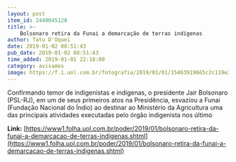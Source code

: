 ```yaml
---
layout: post
item_id: 2440045128
title: >-
    Bolsonaro retira da Funai a demarcação de terras indígenas
author: Tatu D'Oquei
date: 2019-01-02 08:51:43
pub_date: 2019-01-02 08:51:43
time_added: 2019-01-01 22:18:00
category: avisamos
image: https://f.i.uol.com.br/fotografia/2019/01/01/15463919665c2c119e26655_1546391966_3x2_rt.jpg
---
```


Confirmando temor de indigenistas e indígenas, o presidente Jair Bolsonaro (PSL-RJ), em um de seus primeiros atos na Presidência, esvaziou a Funai (Fundação Nacional do Índio) ao destinar ao Ministério da Agricultura uma das principais atividades executadas pelo órgão indigenista nos último

**Link:** [https://www1.folha.uol.com.br/poder/2019/01/bolsonaro-retira-da-funai-a-demarcacao-de-terras-indigenas.shtml](https://www1.folha.uol.com.br/poder/2019/01/bolsonaro-retira-da-funai-a-demarcacao-de-terras-indigenas.shtml)

